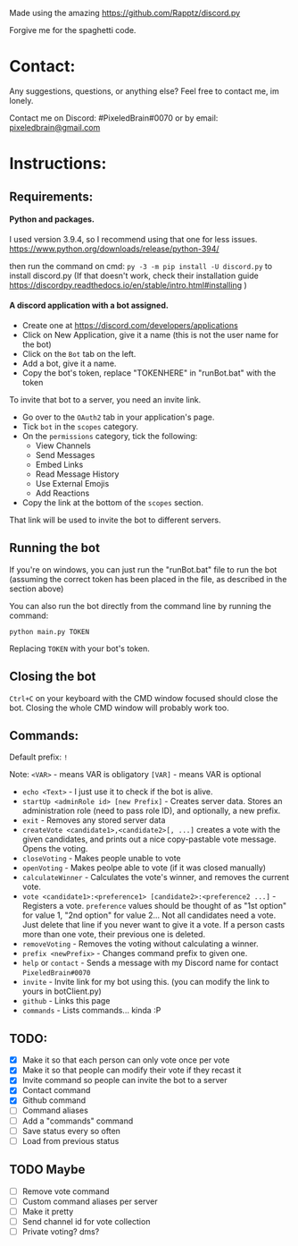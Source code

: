Made using the amazing https://github.com/Rapptz/discord.py

Forgive me for the spaghetti code.

# Contact:

Any suggestions, questions, or anything else? Feel free to contact me, im lonely.

Contact me on Discord: #PixeledBrain#0070 or by email: pixeledbrain@gmail.com

# Instructions:

## Requirements:

#### Python and packages.

I used version 3.9.4, so I recommend using that one for less issues.
https://www.python.org/downloads/release/python-394/

then run the command on cmd:
`py -3 -m pip install -U discord.py`
to install discord.py
(If that doesn't work, check their installation guide https://discordpy.readthedocs.io/en/stable/intro.html#installing )


#### A discord application with a bot assigned.
* Create one at https://discord.com/developers/applications
* Click on New Application, give it a name (this is not the user name for the bot)
* Click on the `Bot` tab on the left.
* Add a bot, give it a name.
* Copy the bot's token, replace "TOKENHERE" in "runBot.bat" with the token

To invite that bot to a server, you need an invite link. 
* Go over to the `OAuth2` tab in your application's page.
* Tick `bot` in the `scopes` category.
* On the `permissions` category, tick the following:
	* View Channels
	* Send Messages
	* Embed Links
	* Read Message History
	* Use External Emojis
	* Add Reactions
* Copy the link at the bottom of the `scopes` section.

That link will be used to invite the bot to different servers.

## Running the bot

If you're on windows, you can just run the "runBot.bat" file to run the bot (assuming the correct token has been placed in the file, as described in the section above)

You can also run the bot directly from the command line by running the command:

`python main.py TOKEN`

Replacing `TOKEN` with your bot's token.

## Closing the bot

`Ctrl+C` on your keyboard with the CMD window focused should close the bot. Closing the whole CMD window will probably work too.

## Commands:

Default prefix: `!`

Note:
`<VAR>` - means VAR is obligatory
`[VAR]` -  means VAR is optional

* `echo <Text>` - I just use it to check if the bot is alive.
* `startUp <adminRole id> [new Prefix]` - Creates server data. Stores an administration role (need to pass role ID), and optionally, a new prefix.
* `exit` - Removes any stored server data
* `createVote <candidate1>,<candidate2>[, ...]` creates a vote with the given candidates, and prints out a nice copy-pastable vote message. Opens the voting.
* `closeVoting` - Makes people unable to vote
* `openVoting` - Makes peolpe able to vote (if it was closed manually)
* `calculateWinner` - Calculates the vote's winner, and removes the current vote.
* `vote <candidate1>:<preference1> [candidate2>:<preference2 ...]` - Registers a vote. `preference` values should be thought of as "1st option" for value 1, "2nd option" for value 2... Not all candidates need a vote. Just delete that line if you never want to give it a vote. If a person casts more than one vote, their previous one is deleted.
* `removeVoting` - Removes the voting without calculating a winner.
* `prefix <newPrefix>` - Changes command prefix to given one.
* `help` or `contact` - Sends a message with my Discord name for contact `PixeledBrain#0070`
* `invite` - Invite link for my bot using this. (you can modify the link to yours in botClient.py)
* `github` - Links this page
* `commands` - Lists commands... kinda :P

## TODO:
- [X] Make it so that each person can only vote once per vote
- [X] Make it so that people can modify their vote if they recast it
- [X] Invite command so people can invite the bot to a server
- [X] Contact command
- [X] Github command
- [ ] Command aliases
- [ ] Add a "commands" command
- [ ] Save status every so often
- [ ] Load from previous status

## TODO Maybe
- [ ] Remove vote command
- [ ] Custom command aliases per server
- [ ] Make it pretty
- [ ] Send channel id for vote collection
- [ ] Private voting? dms?